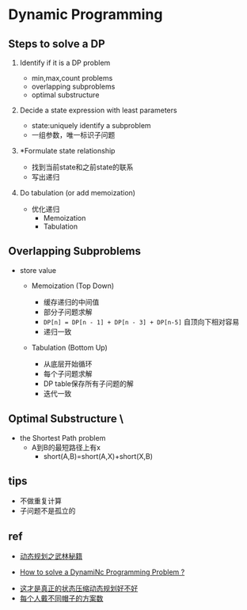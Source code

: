 
# Dynamic Programming

## Steps to solve a DP

1. Identify if it is a DP problem
    - min,max,count problems
    - overlapping subproblems
    - optimal substructure

2. Decide a state expression with least parameters
    - state:uniquely identify a subproblem
    - 一组参数，唯一标识子问题

3. *Formulate state relationship    
    - 找到当前state和之前state的联系
    - 写出递归

4. Do tabulation (or add memoization)
    - 优化递归
        + Memoization
        + Tabulation

## Overlapping Subproblems

+ store value           
   - Memoization (Top Down) 
        + 缓存递归的中间值
        + 部分子问题求解
        + `DP[n] = DP[n - 1] + DP[n - 3] + DP[n-5]` 自顶向下相对容易
        + 递归一致

   - Tabulation (Bottom Up)
        + 从底层开始循环
        + 每个子问题求解
        + DP table保存所有子问题的解
        + 迭代一致

## Optimal Substructure \

+ the Shortest Path problem 
    + A到B的最短路径上有x
        + short(A,B)=short(A,X)+short(X,B)

## tips

+ 不做重复计算
+ 子问题不是孤立的

## ref
+ [动态规划之武林秘籍](https://mp.weixin.qq.com/s?__biz=MzA4NDE4MzY2MA==&mid=2647523785&idx=1&sn=7df30854c688a51b01bd5e369900b4f5&scene=21#wechat_redirect)



+ [How to solve a DynamiNc Programming Problem ?](https://www.geeksforgeeks.org/solve-dynamic-programming-problem/)

<!-- cap -->
+ [这才是真正的状态压缩动态规划好不好](https://toutiao.io/posts/zym4cal/preview)
+ [每个人戴不同帽子的方案数](https://leetcode-cn.com/problems/number-of-ways-to-wear-different-hats-to-each-other/solution/python-3xie-gei-zi-ji-de-chao-xiang-xi-zhuang-ya-d/)

